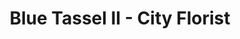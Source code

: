 ---
title: "Blue Tassel II - City Florist"
url: /tifton/blue-tassel-ii-city-florist/
shop: Blumen
---